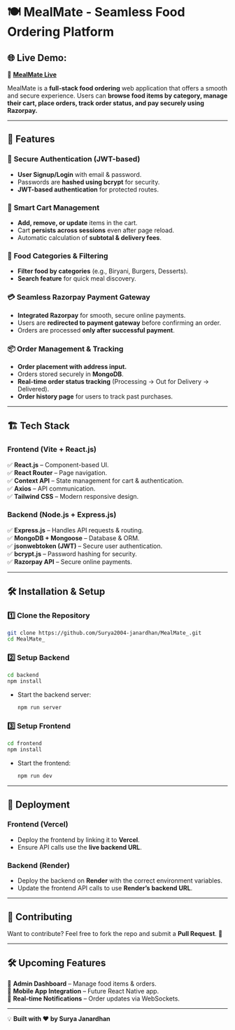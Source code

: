 # 🍽️ MealMate - Seamless Food Ordering Platform  

## 🌐 Live Demo:  
🔗 **[MealMate Live](https://updates-meal-mate-mmcw9ei35-suryas-projects-f3f7a1b9.vercel.app/)**  

MealMate is a **full-stack food ordering** web application that offers a smooth and secure experience. Users can **browse food items by category, manage their cart, place orders, track order status, and pay securely using Razorpay.**  

---

## 🚀 Features  

### 🔐 **Secure Authentication (JWT-based)**  
- **User Signup/Login** with email & password.  
- Passwords are **hashed using bcrypt** for security.  
- **JWT-based authentication** for protected routes.  

### 🛒 **Smart Cart Management**  
- **Add, remove, or update** items in the cart.  
- Cart **persists across sessions** even after page reload.  
- Automatic calculation of **subtotal & delivery fees**.  

### 🍕 **Food Categories & Filtering**  
- **Filter food by categories** (e.g., Biryani, Burgers, Desserts).  
- **Search feature** for quick meal discovery.  

### 💳 **Seamless Razorpay Payment Gateway**  
- **Integrated Razorpay** for smooth, secure online payments.  
- Users are **redirected to payment gateway** before confirming an order.  
- Orders are processed **only after successful payment**.  

### 📦 **Order Management & Tracking**  
- **Order placement with address input.**  
- Orders stored securely in **MongoDB**.  
- **Real-time order status tracking** (Processing → Out for Delivery → Delivered).  
- **Order history page** for users to track past purchases.  

---

## 🏗️ Tech Stack  

### **Frontend (Vite + React.js)**  
✅ **React.js** – Component-based UI.  
✅ **React Router** – Page navigation.  
✅ **Context API** – State management for cart & authentication.  
✅ **Axios** – API communication.  
✅ **Tailwind CSS** – Modern responsive design.  

### **Backend (Node.js + Express.js)**  
✅ **Express.js** – Handles API requests & routing.  
✅ **MongoDB + Mongoose** – Database & ORM.  
✅ **jsonwebtoken (JWT)** – Secure user authentication.  
✅ **bcrypt.js** – Password hashing for security.  
✅ **Razorpay API** – Secure online payments.  

---

## 🛠️ Installation & Setup  

### **1️⃣ Clone the Repository**  
```bash
git clone https://github.com/Surya2004-janardhan/MealMate_.git
cd MealMate_
```

### **2️⃣ Setup Backend**  
```bash
cd backend
npm install
```

- Start the backend server:  
  ```bash
  npm run server
  ```

### **3️⃣ Setup Frontend**  
```bash
cd frontend
npm install
```

- Start the frontend:  
  ```bash
  npm run dev
  ```

---

## 🚀 Deployment  

### **Frontend (Vercel)**  
- Deploy the frontend by linking it to **Vercel**.  
- Ensure API calls use the **live backend URL**.  

### **Backend (Render)**  
- Deploy the backend on **Render** with the correct environment variables.  
- Update the frontend API calls to use **Render’s backend URL**.  

---


## 🤝 Contributing  
Want to contribute? Feel free to fork the repo and submit a **Pull Request**. 🚀  

---

## 🛠️ Upcoming Features  
🚀 **Admin Dashboard** – Manage food items & orders.  
📱 **Mobile App Integration** – Future React Native app.  
🔔 **Real-time Notifications** – Order updates via WebSockets.  

---

💡 **Built with ❤️ by Surya Janardhan**
